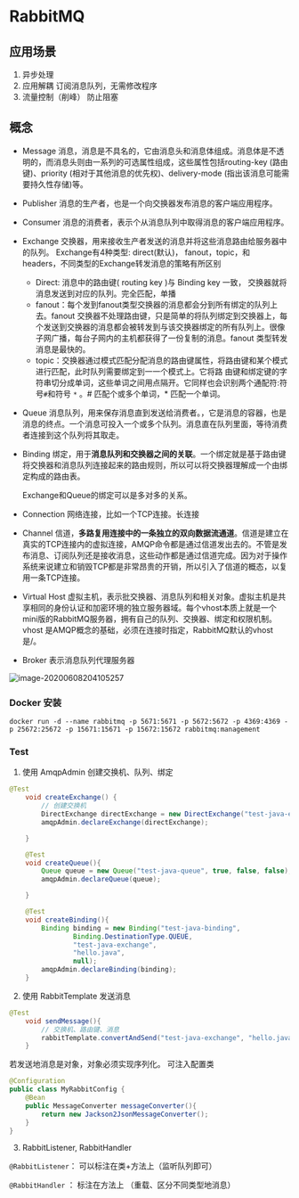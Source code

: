 # RabbitMQ

## 应用场景

1. 异步处理
2. 应用解耦
    订阅消息队列，无需修改程序
3. 流量控制（削峰）
    防止阻塞

## 概念

- Message
    消息，消息是不具名的，它由消息头和消息体组成。消息体是不透明的，而消息头则由一系列的可选属性组成，这些属性包括routing-key (路由键)、priority (相对于其他消息的优先权)、delivery-mode (指出该消息可能需要持久性存储)等。

- Publisher
    消息的生产者，也是一个向交换器发布消息的客户端应用程序。
- Consumer
    消息的消费者，表示个从消息队列中取得消息的客户端应用程序。

- Exchange
    交换器，用来接收生产者发送的消息并将这些消息路由给服务器中的队列。
    Exchange有4种类型: direct(默认)， fanout，topic，和 headers，不同类型的Exchange转发消息的策略有所区别
    - Direct: 消息中的路由键( routing key )与 Binding key 一致， 交换器就将消息发送到对应的队列。完全匹配，单播
    - fanout：每个发到fanout类型交换器的消息都会分到所有绑定的队列上去。fanout 交换器不处理路由键，只是简单的将队列绑定到交换器上，每个发送到交换器的消息都会被转发到与该交换器绑定的所有队列上。很像子网广播，每台子网内的主机都获得了一份复制的消息。fanout 类型转发消息是最快的。
    - topic：交换器通过模式匹配分配消息的路由键属性，将路由键和某个模式进行匹配，此时队列需要绑定到一一个模式上。它将路 由键和绑定键的字符串切分成单词，这些单词之间用点隔开。它同样也会识别两个通配符:符号`#`和符号 `*` 。# 匹配个或多个单词，* 匹配一个单词。

- Queue
    消息队列，用来保存消息直到发送给消费者。，它是消息的容器，也是消息的终点。一个消息可投入一个或多个队列。消息直在队列里面，等待消费者连接到这个队列将其取走。

- Binding
    绑定，用于**消息队列和交换器之间的关联**。一个绑定就是基于路由键将交换器和消息队列连接起来的路由规则，所以可以将交换器理解成一个由绑定构成的路由表。

    Exchange和Queue的绑定可以是多对多的关系。

- Connection
    网络连接，比如一个TCP连接。长连接

- Channel
    信道，**多路复用连接中的一条独立的双向数据流通道**。信道是建立在真实的TCP连接内的虚拟连接，AMQP命令都是通过信道发出去的。不管是发布消息、订阅队列还是接收消息，这些动作都是通过信道完成。因为对于操作系统来说建立和销毁TCP都是非常昂贵的开销，所以引入了信道的概态，以复用一条TCP连接。

- Virtual Host
    虚拟主机，表示批交换器、消息队列和相关对象。虚拟主机是共享相同的身份认证和加密环境的独立服务器域。每个vhost本质上就是一个mini版的RabbitMQ服务器，拥有自己的队列、交换器、绑定和权限机制。vhost 是AMQP概念的基础，必须在连接时指定，RabbitMQ默认的vhost是/。

- Broker
    表示消息队列代理服务器

![image-20200608204105257](https://tva1.sinaimg.cn/large/007S8ZIlly1gfl5z1top7j30v4090juv.jpg)



### Docker 安装

```
docker run -d --name rabbitmq -p 5671:5671 -p 5672:5672 -p 4369:4369 -p 25672:25672 -p 15671:15671 -p 15672:15672 rabbitmq:management
```



### Test

1. 使用 AmqpAdmin 创建交换机、队列、绑定

```java
@Test
    void createExchange() {
        // 创建交换机
        DirectExchange directExchange = new DirectExchange("test-java-exchange", true, false);
        amqpAdmin.declareExchange(directExchange);

    }

    @Test
    void createQueue(){
        Queue queue = new Queue("test-java-queue", true, false, false);
        amqpAdmin.declareQueue(queue);

    }

    @Test
    void createBinding(){
        Binding binding = new Binding("test-java-binding",
                Binding.DestinationType.QUEUE,
                "test-java-exchange",
                "hello.java",
                null);
        amqpAdmin.declareBinding(binding);
    }
```



2. 使用 RabbitTemplate 发送消息

```java
@Test
    void sendMessage(){
        // 交换机、路由键、消息
        rabbitTemplate.convertAndSend("test-java-exchange", "hello.java", "hello rabbitmq");
    }
```

若发送地消息是对象，对象必须实现序列化。 可注入配置类

```java
@Configuration
public class MyRabbitConfig {
    @Bean
    public MessageConverter messageConverter(){
        return new Jackson2JsonMessageConverter();
    }
}
```



3. RabbitListener, RabbitHandler

`@RabbitListener`： 可以标注在类+方法上（监听队列即可）

`@RabbitHandler` ： 标注在方法上 （重载、区分不同类型地消息）

